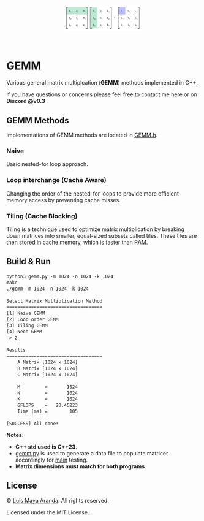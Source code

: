 <br>

<p align="center">
<a href="https://github.com/3SUM"><img width="200" src="logo/gemm.png" alt="gemm logo"></a>
</p>

<br>

# GEMM

Various general matrix multiplcation (**GEMM**) methods implemented in C++.

If you have questions or concerns please feel free to contact me here or on **Discord @v0.3**

## GEMM Methods

Implementations of GEMM methods are located in [GEMM.h](src/GEMM.h).

### Naive

Basic nested-for loop approach.

### Loop interchange (Cache Aware)

Changing the order of the nested-for loops to provide more efficient memory access by preventing cache misses.

### Tiling (Cache Blocking)

Tiling is a technique used to optimize matrix multiplication by breaking down matrices into smaller, equal-sized subsets called tiles. These tiles are then stored in cache memory, which is faster than RAM.

## Build & Run

```
python3 gemm.py -m 1024 -n 1024 -k 1024
make
./gemm -m 1024 -n 1024 -k 1024

Select Matrix Multiplication Method
===================================
[1] Naive GEMM
[2] Loop order GEMM
[3] Tiling GEMM
[4] Neon GEMM
 > 2

Results
===================================
	A Matrix [1024 x 1024]
	B Matrix [1024 x 1024]
	C Matrix [1024 x 1024]

	M         =       1024
	N         =       1024
	K         =       1024
	GFLOPS    =   20.45223
	Time (ms) =        105

[SUCCESS] All done!
```

**Notes**:

-   **C++ std used is C++23**.
-   [gemm.py](src/gemm.py) is used to generate a data file to populate matrices accordingly for [main](src/main.cpp) testing.
-   **Matrix dimensions must match for both programs**.

## License

&copy; [Luis Maya Aranda](https://github.com/3SUM). All rights reserved.

Licensed under the MIT License.
